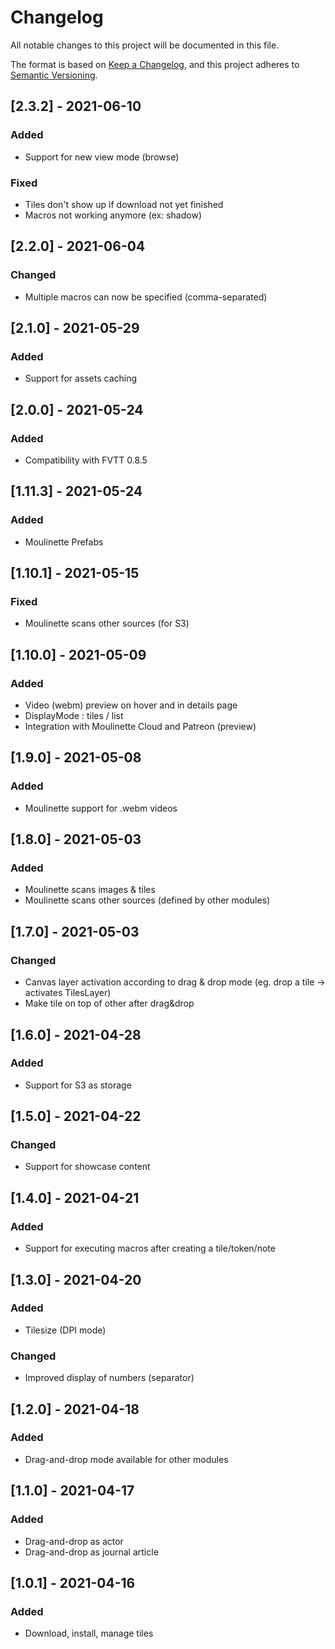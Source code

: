 # Changelog
All notable changes to this project will be documented in this file.

The format is based on [Keep a Changelog](https://keepachangelog.com/en/1.0.0/),
and this project adheres to [Semantic Versioning](https://semver.org/spec/v2.0.0.html).

## [2.3.2] - 2021-06-10
### Added
- Support for new view mode (browse)
### Fixed
- Tiles don't show up if download not yet finished
- Macros not working anymore (ex: shadow)

## [2.2.0] - 2021-06-04
### Changed
- Multiple macros can now be specified (comma-separated)

## [2.1.0] - 2021-05-29
### Added
- Support for assets caching

## [2.0.0] - 2021-05-24
### Added
- Compatibility with FVTT 0.8.5

## [1.11.3] - 2021-05-24
### Added
- Moulinette Prefabs

## [1.10.1] - 2021-05-15
### Fixed
- Moulinette scans other sources (for S3)

## [1.10.0] - 2021-05-09
### Added
- Video (webm) preview on hover and in details page
- DisplayMode : tiles / list
- Integration with Moulinette Cloud and Patreon (preview)

## [1.9.0] - 2021-05-08
### Added
- Moulinette support for .webm videos

## [1.8.0] - 2021-05-03
### Added
- Moulinette scans images & tiles
- Moulinette scans other sources (defined by other modules)

## [1.7.0] - 2021-05-03
### Changed
- Canvas layer activation according to drag & drop mode (eg. drop a tile -> activates TilesLayer)
- Make tile on top of other after drag&drop

## [1.6.0] - 2021-04-28
### Added
- Support for S3 as storage

## [1.5.0] - 2021-04-22
### Changed
- Support for showcase content

## [1.4.0] - 2021-04-21
### Added
- Support for executing macros after creating a tile/token/note

## [1.3.0] - 2021-04-20
### Added
- Tilesize (DPI mode)
### Changed
- Improved display of numbers (separator)

## [1.2.0] - 2021-04-18
### Added
- Drag-and-drop mode available for other modules

## [1.1.0] - 2021-04-17
### Added
- Drag-and-drop as actor
- Drag-and-drop as journal article

## [1.0.1] - 2021-04-16
### Added
- Download, install, manage tiles

